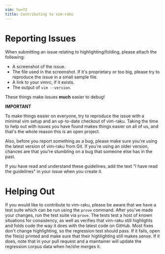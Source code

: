 ```yaml
---
vim: tw=72
title: Contributing to vim-raku
---
```


# Reporting Issues

When submitting an issue relating to highlighting/folding, please attach
the following:

* A screenshot of the issue.
* The file used in the screenshot.  If it's proprietary or too big,
  please try to reproduce the issue in a small sample file.
* A link to your vimrc, if it exists.
* The output of `vim --version`.

These things make issues **much** easier to debug!

**IMPORTANT**

To make things easier on everyone, try to reproduce the issue with a
minimal vim setup and an up-to-date checkout of vim-raku.  Taking the
time to help out with issues you have found makes things easier on all
of us, and that's the whole reason this is an open project.

Also, before you report something as a bug, please make sure you're
using the latest version of vim-raku from Git.  If you're using an older
version, chances are that you're stumbling on a bug that someone else
has in the past.

If you have read and understand these guidelines, add the text "I have
read the guidelines" in your issue when you create it.

# Helping Out

If you would like to contribute to vim-raku, please be aware that we
have a test suite which can be run using the `prove` command.  After
you've made your changes, run the test suite via `prove`.  The tests
test a host of known situations for consistency, as well as verifies
that vim-raku still highlights and folds code the way it does with the
latest code on GitHub.  Most fixes don't change highlighting, so the
regression test should pass.  If it fails, open the file(s) printed and
make sure that their highlighting still makes sense.  If it does, note
that in your pull request and a maintainer will update the regression
corpus data when he/she merges it.

